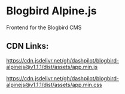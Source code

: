 # Blogbird Alpine.js

Frontend for the Blogbird CMS

## CDN Links:

https://cdn.jsdelivr.net/gh/dashpilot/blogbird-alpinejs@v1.1.1/dist/assets/app.min.js

https://cdn.jsdelivr.net/gh/dashpilot/blogbird-alpinejs@v1.1.1/dist/assets/app.min.css
